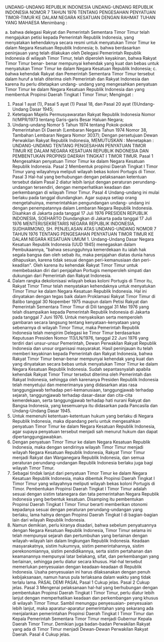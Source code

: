  UNDANG-UNDANG REPUBLIK INDONESIA UNDANG-UNDANG REPUBLIK INDONESIA NOMOR 7 TAHUN 1976 TENTANG PENGESAHAN PENYATUAN TIMOR-TIMUR KE DALAM NEGARA KESATUAN
DENGAN RAHMAT TUHAN YANG MAHAESA
Menimbang :

a. bahwa delegasi Rakyat dan Pemerintah Sementara Timor Timur telah mengajukan petisi kepada Pemerintah Republik Indonesia, yang menyatakan kehendaknya secara resmi untuk menyatukan Timor Timur ke dalam Negara Kesatuan Republik Indonesia;
b. bahwa berdasarkan peninjauan yang telah dilakukan oleh Delegasi Pemerintah Republik Indonesia di wilayah Timor Timur, telah diperoleh keyakinan, bahwa Rakyat Timor Timur benar- benar mempunyai kehendak yang kuat dan bebas untuk menyatukan Timor Timur ke dalam Negara Kesatuan Republik Indonesia;
c. bahwa kehendak Rakyat dan Pemerintah Sementara Timor Timur tersebut dalam huruf a telah diterima oleh Pemerintah dan Rakyat Indonesia dan karena itu perlu ditetapkan undang- undang yang mengesahkan penyatuan Timor Timur ke dalam Negara Kesatuan Republik Indonesia dan yang membentuk Propinsi Daerah Tingkat I Timor Timur;
Mengingat :

1. Pasal 1 ayat (1), Pasal 5 ayat (1) Pasal 18, dan Pasal 20 ayat (1)Undang-Undang Dasar 1945;
2. Ketetapan Majelis Permusyawaratan Rakyat Republik Indonesia Nomor IV/MPR/1973 tentang Garis-garis Besar Haluan Negara;
3. Undang-undang Nomor 5 Tahun 1974 tentang Pokok-pokok Pemerintahan Di Daerah (Lembaran Negara Tahun 1974 Nomor 38, Tambahan Lembaran Negara Nomor 3037); Dengan persetujuan Dewan Perwakilan Rakyat Republik Indonesia,
MEMUTUSKAN :
 Menetapkan : UNDANG-UNDANG TENTANG PENGESAHAN PENYATUAN TIMOR TIMUR KE DALAM NEGARA KESATUAN REPUBLIK INDONESIA DAN PEMBENTUKAN PROPINSI DAERAH TINGKAT I TIMOR TIMUR.
Pasal 1
Mengesahkan penyatuan Timor Timur ke dalam Negara Kesatuan Republik Indonesia.
Pasal 2
Membentuk propinsi Daerah Tingkat I Timor Timur yang wilayahnya meliputi wilayah bekas koloni Portugis di Timor.
Pasal 3
Hal-hal yang berhubungan dengan pelaksanaan ketentuan tersebut dalam Pasal 2 diatur lebih lanjut dengan peraturan perundang-undangan tersendiri, dengan memperhatikan keadaan dan perkembangan di wilayah Timor Timur.
Pasal 4
Undang-undang ini mulai berlaku pada tanggal diundangkan. Agar supaya setiap orang mengetahuinya, memerintahkan pengundangan undang- undang ini dengan penempatannya dalam Lembaran Negara Republik Indonesia. Disahkan di Jakarta pada tanggal 17 Juli 1976 PRESIDEN REPUBLIK INDONESIA, SOEHARTO Diundangkan di Jakarta pada tanggal 17 Juli 1976 MENTERI/SEKRETARIS NEGARA REPUBLIK INDONESIA, SUDHARMONO, SH. PENJELASAN ATAS UNDANG-UNDANG NOMOR 7 TAHUN 1976 TENTANG PENGESAHAN PENYATUAN TIMOR TIMUR KE DALAM NEGARA KESATUAN UMUM 1. Undang-Undang Dasar Negara Kesatuan Republik Indonesia (UUD 1945) menegaskan dalam Pembukaannya, "bahwa sesungguhnya kemerdekaan itu ialah hak segala bangsa dan oleh sebab itu, maka penjajahan diatas dunia harus dihapuskan, karena tidak sesuai dengan peri-kemanusiaan dan peri-keadilan". Oleh karena itu kehendak Rakyat Timor Timur untuk membebaskan diri dari penjajahan Portugis memperoleh simpati dan dukungan dari Pemerintah dan Rakyat Indonesia.
2. Dalam rangka dekolonisasi wilayah bekas koloni Portugis di Timor itu, Rakyat Timor Timur telah menyatakan kehendaknya untuk menyatukan Timor Timur ke dalam Negara Kesatuan Republik Indonesia. Hal ini dinyatakan dengan tegas baik dalam Proklamasi Rakyat Timor Timur di Balibo tanggal 30 Nopember 1975 maupun dalam Petisi Rakyat dan Pemerintah Sementara Timor Timur di Dili tanggal 31 Mei 1976 yang telah disampaikan kepada Pemerintah Republik Indonesia di Jakarta pada tanggal 7 Juni 1976. Untuk menyaksikan serta memperoleh gambaran secara langsung tentang kenyataan-kenyataan yang sebenarnya di wilayah Timor Timur, maka Pemerintah Republik Indonesia telah mengirim Delegasi ke Timor Timur berdasarkan Keputusan Presiden Nomor 113/LN/1976, tanggal 22 Juni 1976 yang terdiri dari unsur-unsur Pemerintah, Dewan Perwakilan Rakyat Republik Indonesia dan unsur organisasi masyarakat. Hasil peninjauan itu telah memberi keyakinan kepada Pemerintah dan Rakyat Indonesia, bahwa Rakyat Timor Timur benar-benar mempunyai kehendak yang kuat dan yang dinyatakan secara bebas untuk menyatukan Timor Timur ke dalam Negara Kesatuan Republik Indonesia. Sudah sepantasnyalah apabila kehendak Rakyat Timor Timur tersebut diterima oleh Pemerintah dan Rakyat Indonesia, sehingga oleh karenanya Presiden Republik Indonesia telah menyetujui dan menerimanya yang didasarkan atas rasa tanggungjawab terhadap peri-kemanusiaan, tanggungjawab terhadap sejarah, tanggungjawab terhadap dasar-dasar dan cita-cita kemerdekaan, serta tanggungjawab terhadap hati nurani Rakyat dan Bangsa Indonesia, yang kesemuanya itu didasarkan pada Pancasila dan Undang-Undang Dasar 1945.
3. Untuk memenuhi ketentuan-ketentuan hukum yang berlaku di Negara Republik Indonesia, maka dipandang perlu untuk mengesahkan penyatuan Timor Timur ke dalam Negara Kesatuan Republik Indonesia, agar supaya penyatuan tersebut menjadi sah menurut hukum dan dapat dipertanggungjawabkan.
4. Dengan penyatuan Timor Timur ke dalam Negara Kesatuan Republik Indonesia, maka dengan sendirinya wilayah Timor Timur menjadi wilayah Negara Kesatuan Republik Indonesia, Rakyat Timor Timur menjadi Rakyat dan Warganegara Republik Indonesia, dan semua peraturan perundang-undangan Republik Indonesia berlaku juga bagi wilayah Timor Timur.
5. Sebagai tindak lanjut dari penyatuan Timor Timur ke dalam Negara Kesatuan Republik Indonesia, maka dibentuk Propinsi Daerah Tingkat I Timor Timur yang wilayahnya meliputi wilayah bekas koloni Portugis di Timor. Pembentukan Propinsi Daerah Tingkat I Timor Timur adalah sesuai dengan sistim tatanegara dan tata pemerintahan Negara Republik Indonesia yang berbentuk kesatuan. Disamping itu pembentukan Propinsi Daerah Tingkat I Timor Timur berarti memberikan otonomi kepadanya sesuai dengan peraturan perundang-undangan yang berlaku, lama halnya dengan Propinsi Daerah Tingkat I di bagian-bagian lain dari wilayah Republik Indonesia.
6. Namun demikian, perlu kiranya disadari, bahwa sebelum penyatuannya dengan Negara Kesatuan Republik Indonesia, Timor Timur selama ini telah mempunyai sejarah dan pertumbuhan yang berlainan dengan wilayah-wilayah lain dalam lingkungan Republik Indonesia. Keadaan masyarakatnya, sistim hukumnya, sistim pemerintahannya, sistim perekonomiannya, sistim pendidikannya, serta sistim pertahanan dan keamanannya mempunyai latar belakang, sifat, dan perkembangan yang berlainan, sehingga perlu diatur secara khusus. Hal-hal tersebut memerlukan penyesuaian dengan keadaan-keadaan di Republik Indonesia. Usaha penyesuaian ini harus dilaksanakan dengan penuh kebijaksanaan, namun harus pula terlaksana dalam waktu yang tidak terlalu lama. PASAL DEMI PASAL
Pasal 1
Cukup jelas.
Pasal 2
Cukup jelas.
Pasal 3
Mengenai pelaksanaan hal-hal yang berhubungan dengan pembentukan Propinsi Daerah Tingkat I Timor Timur, perlu diatur lebih lanjut dengan memperhatikan keadaan dan perkembangan yang khusus di wilayah Timor Timur. Sambil menunggu penyesuaian- penyesuaian lebih lanjut, maka aparatur-aparatur pemerintahan yang sekarang ada menjalankan pemerintahan Propinsi Daerah Tingkat I Timor Timur dan Kepala Pemerintah Sementara Timor Timur menjadi Gubernur Kepala Daerah Timor Timur. Demikian juga badan-badan Perwakilan Rakyat yang ada di Timor Timur menjadi Dewan-Dewan Perwakilan Rakyat Daerah.
Pasal 4
Cukup jelas.
